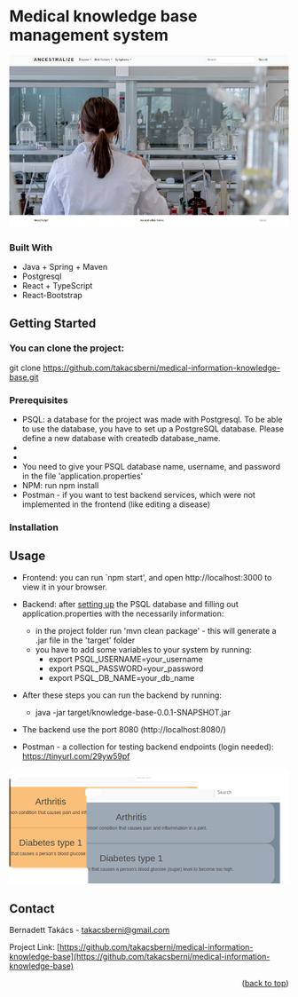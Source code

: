 # Medical knowledge base management system
![alt text](https://github.com/takacsberni/medical-information-knowledge-base/blob/master/home-screenshot.png?raw=true)



### Built With
- Java + Spring + Maven
- Postgresql
- React + TypeScript
- React-Bootstrap



## Getting Started
### You can clone the project:
git clone https://github.com/takacsberni/medical-information-knowledge-base.git



### Prerequisites
- PSQL: a database for the project was made with Postgresql. To be able to use the database, you have to set up a PostgreSQL database. 
Please define a new database with createdb database_name.
- 
-  
- You need to give your PSQL database name, username, and password in the file 'application.properties'
- NPM: run npm install
- Postman - if you want to test backend services, which were not implemented in the frontend (like editing a disease)

### Installation


## Usage
* Frontend: you can run `npm start', and open http://localhost:3000 to view it in your browser.

* Backend: after <a href="https://www.prisma.io/dataguide/postgresql/setting-up-a-local-postgresql-database">setting up</a> the PSQL database and filling out application.properties with the necessarily information:
    * in the project folder run 'mvn clean package' - this will generate a .jar file in the 'target' folder
    * you have to add some variables to your system by running:
        * export PSQL_USERNAME=your_username
        * export PSQL_PASSWORD=your_password
        * export PSQL_DB_NAME=your_db_name
* After these steps you can run the backend by running:
    * java -jar target/knowledge-base-0.0.1-SNAPSHOT.jar 
* The backend use the port 8080 (http://localhost:8080/)

- Postman - a collection for testing backend endpoints (login needed):
https://tinyurl.com/29yw59pf


![alt text](https://github.com/takacsberni/medical-information-knowledge-base/blob/master/color_themes.png?raw=true)

## Contact

Bernadett Takács - takacsberni@gmail.com

Project Link: [https://github.com/takacsberni/medical-information-knowledge-base](https://github.com/takacsberni/medical-information-knowledge-base)

<p align="right">(<a href="#readme-top">back to top</a>)</p>
